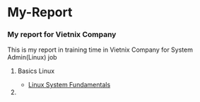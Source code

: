# My-Report

### My report for Vietnix Company
<p>This is my report in training time in Vietnix Company for System Admin(Linux) job</P>


1. Basics Linux
   
   - <a href='https://github.com/tebby455/My-Report/blob/main/LinuxSystemFundamentals.md' tyle='text-decoration: none'>Linux System Fundamentals</a>

2. 